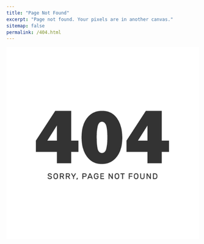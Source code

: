 ```yaml
---
title: "Page Not Found"
excerpt: "Page not found. Your pixels are in another canvas."
sitemap: false
permalink: /404.html
---
```


![404error](../images/404error.png)
